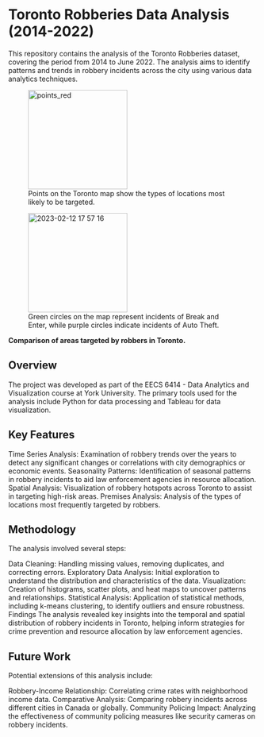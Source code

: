 # Toronto Robberies Data Analysis (2014-2022)
This repository contains the analysis of the Toronto Robberies dataset, covering the period from 2014 to June 2022. The analysis aims to identify patterns and trends in robbery incidents across the city using various data analytics techniques.

<p align="center">
  <figure>
    <img src="https://github.com/user-attachments/assets/de11f498-cb3f-463f-a432-c598f726bcf3" alt="points_red" height="200px" width="auto" />
    <figcaption>Points on the Toronto map show the types of locations most likely to be targeted.</figcaption>
  </figure>
  <figure>
    <img src="https://github.com/user-attachments/assets/f3d38626-a23e-459e-9492-ec903c63d60f" alt="2023-02-12 17 57 16" height="200px" width="auto" />
    <figcaption>Green circles on the map represent incidents of Break and Enter, while purple circles indicate incidents of Auto Theft.</figcaption>
  </figure>
  <figcaption><strong>Comparison of areas targeted by robbers in Toronto.</strong></figcaption>
</p>



## Overview
The project was developed as part of the EECS 6414 - Data Analytics and Visualization course at York University. The primary tools used for the analysis include Python for data processing and Tableau for data visualization.

## Key Features
Time Series Analysis: Examination of robbery trends over the years to detect any significant changes or correlations with city demographics or economic events.
Seasonality Patterns: Identification of seasonal patterns in robbery incidents to aid law enforcement agencies in resource allocation.
Spatial Analysis: Visualization of robbery hotspots across Toronto to assist in targeting high-risk areas.
Premises Analysis: Analysis of the types of locations most frequently targeted by robbers.

## Methodology
The analysis involved several steps:

Data Cleaning: Handling missing values, removing duplicates, and correcting errors.
Exploratory Data Analysis: Initial exploration to understand the distribution and characteristics of the data.
Visualization: Creation of histograms, scatter plots, and heat maps to uncover patterns and relationships.
Statistical Analysis: Application of statistical methods, including k-means clustering, to identify outliers and ensure robustness.
Findings
The analysis revealed key insights into the temporal and spatial distribution of robbery incidents in Toronto, helping inform strategies for crime prevention and resource allocation by law enforcement agencies.

## Future Work
Potential extensions of this analysis include:

Robbery-Income Relationship: Correlating crime rates with neighborhood income data.
Comparative Analysis: Comparing robbery incidents across different cities in Canada or globally.
Community Policing Impact: Analyzing the effectiveness of community policing measures like security cameras on robbery incidents.

